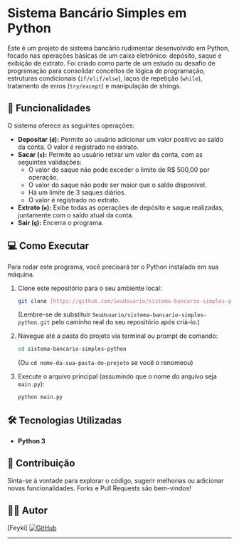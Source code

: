 # Sistema Bancário Simples em Python

Este é um projeto de sistema bancário rudimentar desenvolvido em Python, focado nas operações básicas de um caixa eletrônico: depósito, saque e exibição de extrato. Foi criado como parte de um estudo ou desafio de programação para consolidar conceitos de lógica de programação, estruturas condicionais (`if/elif/else`), laços de repetição (`while`), tratamento de erros (`try/except`) e manipulação de strings.

## 🚀 Funcionalidades

O sistema oferece as seguintes operações:

* **Depositar (`d`):** Permite ao usuário adicionar um valor positivo ao saldo da conta. O valor é registrado no extrato.
* **Sacar (`s`):** Permite ao usuário retirar um valor da conta, com as seguintes validações:
    * O valor do saque não pode exceder o limite de R$ 500,00 por operação.
    * O valor do saque não pode ser maior que o saldo disponível.
    * Há um limite de 3 saques diários.
    * O valor é registrado no extrato.
* **Extrato (`e`):** Exibe todas as operações de depósito e saque realizadas, juntamente com o saldo atual da conta.
* **Sair (`q`):** Encerra o programa.

## 💻 Como Executar

Para rodar este programa, você precisará ter o Python instalado em sua máquina.

1.  Clone este repositório para o seu ambiente local:
    ```bash
    git clone [https://github.com/SeuUsuario/sistema-bancario-simples-python.git](https://github.com/SeuUsuario/sistema-bancario-simples-python.git)
    ```
    (Lembre-se de substituir `SeuUsuario/sistema-bancario-simples-python.git` pelo caminho real do seu repositório após criá-lo.)

2.  Navegue até a pasta do projeto via terminal ou prompt de comando:
    ```bash
    cd sistema-bancario-simples-python
    ```
    (Ou `cd nome-da-sua-pasta-do-projeto` se você o renomeou)

3.  Execute o arquivo principal (assumindo que o nome do arquivo seja `main.py`):
    ```bash
    python main.py
    ```

## 🛠️ Tecnologias Utilizadas

* **Python 3**

## 🤝 Contribuição

Sinta-se à vontade para explorar o código, sugerir melhorias ou adicionar novas funcionalidades. Forks e Pull Requests são bem-vindos!

## 🧑‍💻 Autor

[Feyki]
[![GitHub](https://img.shields.io/badge/GitHub-100000?style=for-the-badge&logo=github&logoColor=white)](https://github.com/feyki)

---
